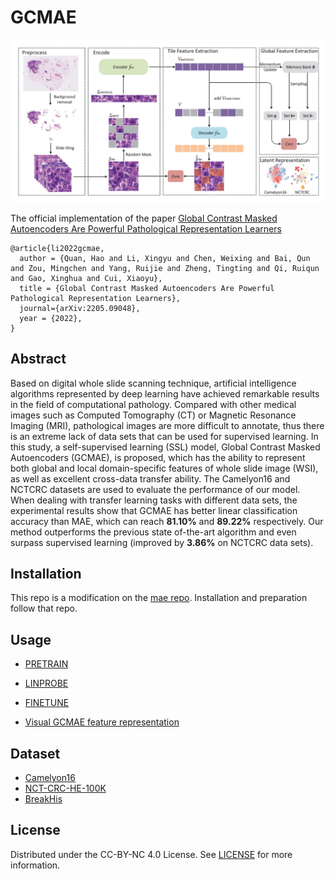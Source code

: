 # GCMAE

<p align="center">
  <img src="./GCMAE.png" width="800">
</p>

The official implementation of the paper [Global Contrast Masked Autoencoders Are Powerful Pathological Representation Learners](https://arxiv.org/abs/2205.09048)

```
@article{li2022gcmae,
  author = {Quan, Hao and Li, Xingyu and Chen, Weixing and Bai, Qun and Zou, Mingchen and Yang, Ruijie and Zheng, Tingting and Qi, Ruiqun and Gao, Xinghua and Cui, Xiaoyu},
  title = {Global Contrast Masked Autoencoders Are Powerful Pathological Representation Learners},
  journal={arXiv:2205.09048},
  year = {2022},
}
```
## Abstract
Based on digital whole slide scanning technique, artificial intelligence algorithms represented by deep learning have achieved remarkable results in the field of computational pathology. Compared with other medical images such as Computed Tomography (CT) or Magnetic Resonance Imaging (MRI), pathological images are more difficult to annotate, thus there is an extreme lack of data sets that can be used for supervised learning. In this study, a self-supervised learning (SSL) model, Global Contrast Masked Autoencoders (GCMAE), is proposed, which has the ability to represent both global and local domain-specific features of whole slide image (WSI), as well as excellent cross-data transfer ability. The Camelyon16 and NCTCRC datasets are used to evaluate the performance of our model. When dealing with transfer learning tasks with different data sets, the experimental results show that GCMAE has better linear classification accuracy than MAE, which can reach **81.10%** and **89.22%** respectively. Our method outperforms the previous state of-the-art algorithm and even surpass supervised learning (improved by **3.86%** on NCTCRC data sets).

## Installation
This repo is a modification on the [mae repo](https://github.com/facebookresearch/mae). Installation and preparation follow that repo.

## Usage

* [PRETRAIN](PRETRAIN.md)

* [LINPROBE](LINPROBE.md)

* [FINETUNE](FINETUNE.md)

* [ Visual GCMAE feature representation](VISUAL.md)

## Dataset
  * [Camelyon16](https://pan.baidu.com/s/1N0fqJR9u8yq-y6ZY0mSoUw?pwd=noms)
  * [NCT-CRC-HE-100K](https://zenodo.org/record/1214456)
  * [BreakHis](https://web.inf.ufpr.br/vri/databases/breast-cancer-histopathological-database-breakhis/)

## License
Distributed under the CC-BY-NC 4.0 License. See [LICENSE](LICENSE) for more information.
